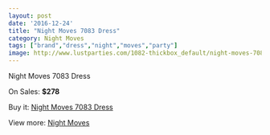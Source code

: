 ```yaml
---
layout: post
date: '2016-12-24'
title: "Night Moves 7083 Dress"
category: Night Moves
tags: ["brand","dress","night","moves","party"]
image: http://www.lustparties.com/1082-thickbox_default/night-moves-7083-dress.jpg
---
```

Night Moves 7083 Dress

On Sales: **$278**
<a href="https://www.lustparties.com/en/night-moves/353-night-moves-7083-dress.html"><amp-img layout="responsive" width="600" height="600" src="//www.lustparties.com/1082-thickbox_default/night-moves-7083-dress.jpg" alt="Night Moves 7083 Dress 0" /></a>
<a href="https://www.lustparties.com/en/night-moves/353-night-moves-7083-dress.html"><amp-img layout="responsive" width="600" height="600" src="//www.lustparties.com/1085-thickbox_default/night-moves-7083-dress.jpg" alt="Night Moves 7083 Dress 1" /></a>
<a href="https://www.lustparties.com/en/night-moves/353-night-moves-7083-dress.html"><amp-img layout="responsive" width="600" height="600" src="//www.lustparties.com/1084-thickbox_default/night-moves-7083-dress.jpg" alt="Night Moves 7083 Dress 2" /></a>
<a href="https://www.lustparties.com/en/night-moves/353-night-moves-7083-dress.html"><amp-img layout="responsive" width="600" height="600" src="//www.lustparties.com/1083-thickbox_default/night-moves-7083-dress.jpg" alt="Night Moves 7083 Dress 3" /></a>

Buy it: [Night Moves 7083 Dress](https://www.lustparties.com/en/night-moves/353-night-moves-7083-dress.html "Night Moves 7083 Dress")

View more: [Night Moves](https://www.lustparties.com/en/3-night-moves "Night Moves")